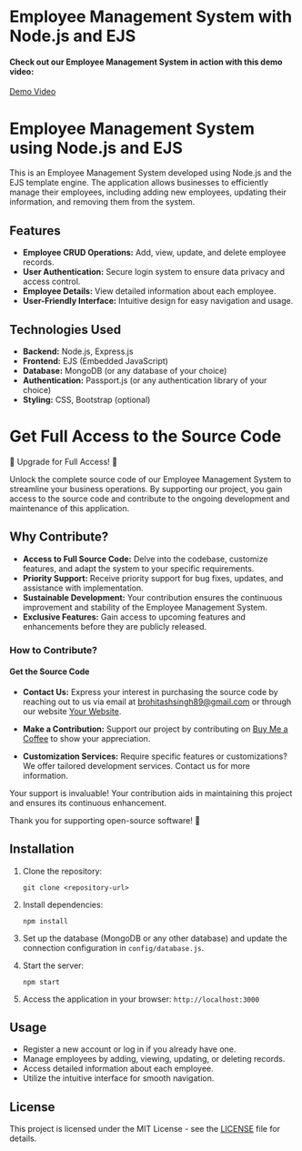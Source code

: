 # Employee Management System with Node.js and EJS

#### Check out our Employee Management System in action with this demo video:
<a href="https://www.youtube.com/watch?v=YOUR_VIDEO_ID" target="_blank">Demo Video</a>

# Employee Management System using Node.js and EJS

This is an Employee Management System developed using Node.js and the EJS template engine. The application allows businesses to efficiently manage their employees, including adding new employees, updating their information, and removing them from the system.

## Features

- **Employee CRUD Operations:** Add, view, update, and delete employee records.
- **User Authentication:** Secure login system to ensure data privacy and access control.
- **Employee Details:** View detailed information about each employee.
- **User-Friendly Interface:** Intuitive design for easy navigation and usage.

## Technologies Used

- **Backend:** Node.js, Express.js
- **Frontend:** EJS (Embedded JavaScript)
- **Database:** MongoDB (or any database of your choice)
- **Authentication:** Passport.js (or any authentication library of your choice)
- **Styling:** CSS, Bootstrap (optional)

# Get Full Access to the Source Code
🚀 Upgrade for Full Access! 🚀

Unlock the complete source code of our Employee Management System to streamline your business operations. By supporting our project, you gain access to the source code and contribute to the ongoing development and maintenance of this application.

## Why Contribute?

- **Access to Full Source Code:** Delve into the codebase, customize features, and adapt the system to your specific requirements.
- **Priority Support:** Receive priority support for bug fixes, updates, and assistance with implementation.
- **Sustainable Development:** Your contribution ensures the continuous improvement and stability of the Employee Management System.
- **Exclusive Features:** Gain access to upcoming features and enhancements before they are publicly released.

### How to Contribute?

#### Get the Source Code
- **Contact Us:** Express your interest in purchasing the source code by reaching out to us via email at brohitashsingh89@gmail.com or through our website [Your Website](https://rohitashsingh.vercel.app/).

- **Make a Contribution:** Support our project by contributing on [Buy Me a Coffee](https://www.buymeacoffee.com/rohitashsingh89) to show your appreciation.

- **Customization Services:** Require specific features or customizations? We offer tailored development services. Contact us for more information.

Your support is invaluable! Your contribution aids in maintaining this project and ensures its continuous enhancement.

Thank you for supporting open-source software! 🙌

## Installation

1. Clone the repository:
   ```
   git clone <repository-url>
   ```
   
2. Install dependencies:
   ```
   npm install
   ```

3. Set up the database (MongoDB or any other database) and update the connection configuration in `config/database.js`.

4. Start the server:
   ```
   npm start
   ```

5. Access the application in your browser: `http://localhost:3000`

## Usage

- Register a new account or log in if you already have one.
- Manage employees by adding, viewing, updating, or deleting records.
- Access detailed information about each employee.
- Utilize the intuitive interface for smooth navigation.

## License

This project is licensed under the MIT License - see the [LICENSE](LICENSE) file for details.
